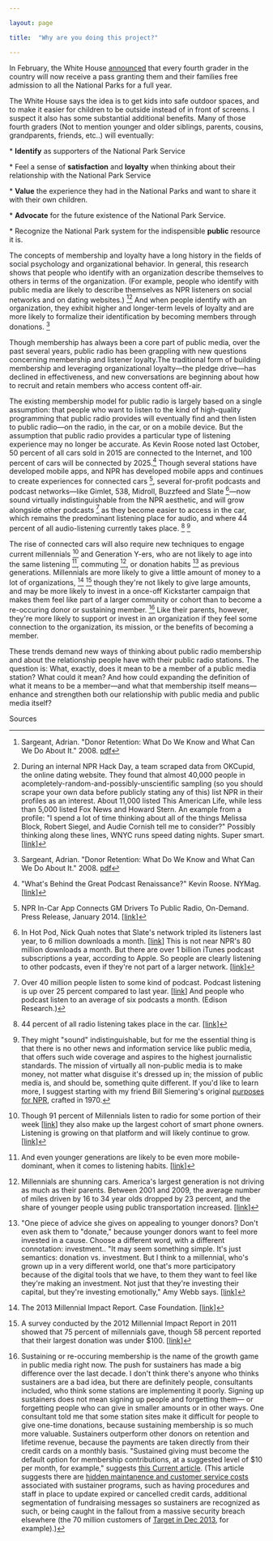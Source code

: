 ```yaml
---

layout: page

title:  "Why are you doing this project?"

---
```




In February, the White House [announced](https://www.whitehouse.gov/the-press-office/2015/02/19/fact-sheet-launching-every-kid-park-initiative-and-designating-new-natio) that every fourth grader in the country will now receive a pass granting them and their families free admission to all the National Parks for a full year.

The White House says the idea is to get kids into safe outdoor spaces, and to make it easier for children to be outside instead of in front of screens. I suspect it also has some substantial additional benefits. Many of those fourth graders (Not to mention younger and older siblings, parents, cousins, grandparents, friends, etc..) will eventually:

\* **Identify** as supporters of the National Park Service

\* Feel a sense of **satisfaction** and **loyalty** when thinking about their relationship with the National Park Service

\* **Value** the experience they had in the National Parks and want to share it with their own children.

\* **Advocate** for the future existence of the National Park Service.

\* Recognize the National Park system for the indispensible **public** resource it is.

The concepts of membership and loyalty have a long history in the fields of social psychology and organizational behavior. In general, this research shows that people who identify with an organization describe themselves to others in terms of the organization. (For example, people who identify with public media are likely to describe themselves as NPR listeners on social networks and on dating websites.) [^1][^5] And when people identify with an organization, they exhibit higher and longer-term levels of loyalty and are more likely to formalize their identification by becoming members through donations. [^2]

Though membership has always been a core part of public media, over the past several years, public radio has been grappling with new questions concerning membership and listener loyalty.The traditional form of building membership and leveraging organizational loyalty—the pledge drive—has declined in effectiveness, and new conversations are beginning about how to recruit and retain members who access content off-air.

The existing membership model for public radio is largely based on a single assumption: that people who want to listen to the kind of high-quality programming that public radio provides will eventually find and then listen to public radio—on the radio, in the car, or on a mobile device. But the assumption that public radio provides a particular type of listening experience may no longer be accurate. As Kevin Roose noted last October, 50 percent of all cars sold in 2015 are connected to the Internet, and 100 percent of cars will be connected by 2025.[^6] Though several stations have developed mobile apps, and NPR has developed mobile apps and continues to create experiences for connected cars [^7], several for-profit podcasts and podcast networks—like Gimlet, 538, Midroll, Buzzfeed and Slate [^8]—now sound virtually indistinguishable from the NPR aesthetic, and will grow alongside other podcasts [^9] as they become easier to access in the car, which remains the predominant listening place for audio, and where 44 percent of all audio-listening currently takes place. [^10] [^19]

The rise of connected cars will also require new techniques to engage current millennials [^11] and Generation Y-ers, who are not likely to age into the same listening [^13], commuting [^15], or donation habits [^12] as previous generations. Millennials are more likely to give a little amount of money to a lot of organizations, [^14] [^16] though they're not likely to give large amounts, and may be more likely to invest in a once-off Kickstarter campaign that makes them feel like part of a larger community or cohort than to become a re-occuring donor or sustaining member. [^18] Like their parents, however, they're more likely to support or invest in an organization if they feel some connection to the  organization, its mission, or the benefits of becoming a member.

These trends demand new ways of thinking about public radio membership and about the relationship people have with their public radio stations. The question is: What, exactly, does it mean to be a member of a public media station? What could it mean? And how could expanding the definition of what it means to be a member—and what that membership itself means— enhance and strengthen both our relationship with public media and public media itself?



Sources

[^1]: Sargeant, Adrian. "Donor Retention: What Do We Know and What Can We Do About It." 2008. [pdf](http://www.studyfundraising.com/wp-content/uploads/2013/06/Donor-Retention.pdf)

[^2]: Sargeant, Adrian. "Donor Retention: What Do We Know and What Can We Do About It." 2008. [pdf](http://www.studyfundraising.com/wp-content/uploads/2013/06/Donor-Retention.pdf)

[^3]: Donor Perspectives: An Investigation into What Drives Your Donors to Give. November 2012. Blackbaud.

[^5]: During an internal NPR Hack Day, a team scraped data from OKCupid, the online dating website. They found that almost 40,000 people in acompletely-random-and-possibly-unscientific sampling (so you should scrape your own data before publicly stating any of this) list NPR in their profiles as an interest. About 11,000 listed This American Life, while less than 5,000 listed Fox News and Howard Stern. An example from a profile: "I spend a lot of time thinking about all of the things Melissa Block, Robert Siegel, and Audie Cornish tell me to consider?" Possibly thinking along these lines, WNYC runs speed dating nights. Super smart. [[link](http://www.wnyc.org/events/wnyc-events/2014/feb/20/meet-wnyc-40-under-speed-dating-party-for-straight-singles/)]

[^6]: "What's Behind the Great Podcast Renaissance?" Kevin Roose. NYMag. [[link](http://nymag.com/daily/intelligencer/2014/10/whats-behind-the-great-podcast-renaissance.html)]

[^7]: NPR In-Car App Connects GM Drivers To Public Radio, On-Demand. Press Release, January 2014. [[link](http://www.npr.org/about-npr/260143416/npr-in-car-app-connects-gm-drivers-to-on-demand-public-radio-content)]

[^8]: In Hot Pod, Nick Quah notes that Slate's network tripled its listeners last year, to 6 million downloads a month. [[link](http://tinyletter.com/hotpod/letters/hot-pod-how-you-listen-audiosear-ch-pub-radio-exodus)] This is not near NPR's 80 million downloads a month. But there are over 1 billion iTunes podcast subscriptions a year, according to Apple. So people are clearly listening to other podcasts, even if they're not part of a larger network. [[link](http://www.washingtonpost.com/business/technology/podcasts-are-back--and-making-money/2014/09/25/54abc628-39c9-11e4-9c9f-ebb47272e40e_print.html)]

[^9]: Over 40 million people listen to some kind of podcast. Podcast listening is up over 25 percent compared to last year. [[link](http://www.nytimes.com/2014/11/24/business/media/serial-podcastings-first-breakout-hit-sets-stage-for-more.html?_r=0)] And people who podcast listen to an average of six podcasts a month. (Edison Research.)

[^10]: 44 percent of all radio listening takes place in the car. [[link](http://nymag.com/daily/intelligencer/2014/10/whats-behind-the-great-podcast-renaissance.html)]

[^11]: Though 91 percent of Millennials listen to radio for some portion of their week [[link](http://www.nielsen.com/us/en/insights/news/2015/a-millennial-majority-for-audio-today.html)] they also make up the largest cohort of smart phone owners. Listening is growing on that platform and will likely continue to grow. [[link](http://www.nielsen.com/us/en/insights/news/2014/mobile-millennials-over-85-percent-of-generation-y-owns-smartphones.html)]

[^12]: "One piece of advice she gives on appealing to younger donors? Don't even ask them to "donate," because younger donors want to feel more invested in a cause. Choose a different word, with a different connotation: investment.. "It may seem something simple. It's just semantics: donation vs. investment. But I think to a millennial, who's grown up in a very different world, one that's more participatory because of the digital tools that we have, to them they want to feel like they're making an investment. Not just that they're investing their capital, but they're investing emotionally," Amy Webb says. [[link](http://www.npr.org/blogs/alltechconsidered/2014/10/13/338295367/how-millennials-are-reshaping-charity-and-online-giving)]

[^13]: And even younger generations are likely to be even more mobile-dominant, when it comes to listening habits. [[link](http://www.washingtonpost.com/postlive/teens-are-spending-more-time-consuming-media-on-mobile-devices/2013/03/12/309bb242-8689-11e2-98a3-b3db6b9ac586_story.html)]

[^14]: The 2013 Millennial Impact Report. Case Foundation. [[link](http://casefoundation.org/wp-content/uploads/2014/11/MillennialImpactReport-2013.pdf)]

[^15]: Millennials are shunning cars. America's largest generation is not driving as much as their parents. Between 2001 and 2009, the average number of miles driven by 16 to 34 year olds dropped by 23 percent, and the share of younger people using public transportation increased. [[link](http://uspirg.org/reports/usp/millennials-motion)]

[^16]: A survey conducted by the 2012 Millennial Impact Report in 2011 showed that 75 percent of millennials gave, though 58 percent reported that their largest donation was under $100. [[link](https://philanthropy.com/article/75-of-Young-Adults-Gave-to/156477)]

[^18]: Sustaining or re-occuring membership is the name of the growth game in public media right now. The push for sustainers has made a big difference over the last decade. I don't think there's anyone who thinks sustainers are a bad idea, but there are definitely people, consultants included, who think some stations are implementing it poorly. Signing up sustainers does not mean signing up people and forgetting them— or forgetting people who can give in smaller amounts or in other ways. One consultant told me that some station sites make it difficult for people to give one-time donations, because sustaining membership is so much more valuable. Sustainers outperform other donors on retention and lifetime revenue, because the payments are taken directly from their credit cards on a monthly basis. "Sustained giving must become the default option for membership contributions, at a suggested level of $10 per month, for example," suggests [this Current article](http://current.org/2015/02/sustainer-programs-are-growing-but-still-show-room-for-improvement/). (This article suggests there are [hidden maintanence and customer service costs](http://greaterpublic.org/r/hidden-costs-sustainers) associated with sustainer programs, such as having procedures and staff in place to update expired or cancelled credit cards, additional segmentation of fundraising messages so sustainers are recognized as such, or being caught in the fallout from a massive security breach elsewhere (the 70 million customers of [Target in Dec 2013](http://www.washingtonpost.com/business/economy/target-says-70-million-customers-were-hit-by-dec-data-breach-more-than-first-reported/2014/01/10/0ada1026-79fe-11e3-8963-b4b654bcc9b2_story.html), for example).)

[^19]:  They might "sound" indistinguishable, but for me the essential thing is that there is no other news and information service like public media, that offers such wide coverage and aspires to the highest journalistic standards. The mission of virtually all non-public media is to make money, not matter what disguise it's dressed up in; the mission of public media is, and should be, something quite different. If you'd like to learn more, I suggest starting with my friend Bill Siemering's original [purposes for NPR](http://current.org/2012/05/national-public-radio-purposes/), crafted in 1970.
